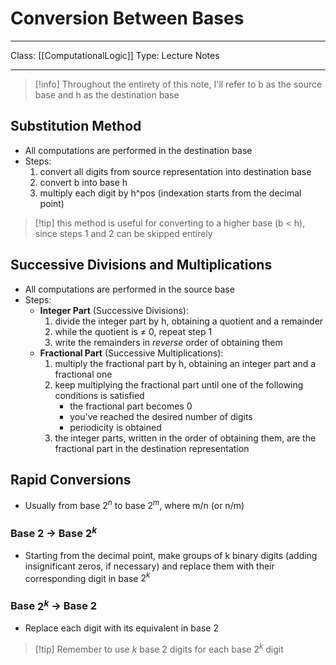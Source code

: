 # Conversion Between Bases
___
Class: [[ComputationalLogic]]
Type: Lecture Notes
___

> [!info] Throughout the entirety of this note, I'll refer to b as the source base and h as the destination base
## Substitution Method 
 - All computations are performed in the destination base
- Steps:
	1. convert all digits from source representation into destination base
	2. convert b into base h
	3. multiply each digit by h^pos (indexation starts from the decimal point) 
	
> [!tip] this method is useful for converting to a higher base (b < h), since steps 1 and 2 can be skipped entirely

## Successive Divisions and Multiplications 
- All computations are performed in the source base
- Steps:
	- **Integer Part** (Successive Divisions):
		1. divide the integer part by h, obtaining a quotient and a remainder
		2. while the quotient is $\neq$ 0, repeat step 1
		3. write the remainders in *reverse* order of obtaining them
	- **Fractional Part** (Successive Multiplications):
		1. multiply the fractional part by h, obtaining an integer part and a fractional one
		2. keep multiplying the fractional part until one of the following conditions is satisfied
			- the fractional part becomes 0
			- you've reached the desired number of digits 
			- periodicity is obtained
		3. the integer parts, written in the order of obtaining them, are the fractional part in the destination representation
## Rapid Conversions
- Usually from base $2^n$ to base $2^m$, where m/n (or n/m)
### Base 2 $\rightarrow$ Base $2^k$ 
- Starting from the decimal point, make groups of k binary digits (adding insignificant zeros, if necessary) and replace them with their corresponding digit in base $2^k$

### Base $2^k$  $\rightarrow$ Base 2
- Replace each digit with its equivalent in base 2
 > [!tip] Remember to use *k* base 2 digits for each base $2^k$ digit